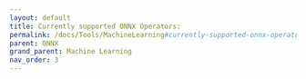 ```yaml
---
layout: default
title: Currently supported ONNX Operators:
permalink: /docs/Tools/MachineLearning#currently-supported-onnx-operators
parent: ONNX
grand_parent: Machine Learning
nav_order: 3
---
```

